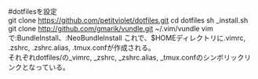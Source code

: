 #dotfilesを設定  
    git clone https://github.com/petitviolet/dotfiles.git
    cd dotfiles
    sh _install.sh
    git clone http://github.com/gmarik/vundle.git ~/.vim/vundle
    vimで:BundleInstall、:NeoBundleInstall
これで、$HOMEディレクトリに.vimrc, .zshrc, .zshrc.alias, .tmux.confが作成される。  
それぞれdotfiles/の\_vimrc, \_zshrc, \_zshrc.alias, \_tmux.confのシンボリックリンクとなっている。

  

